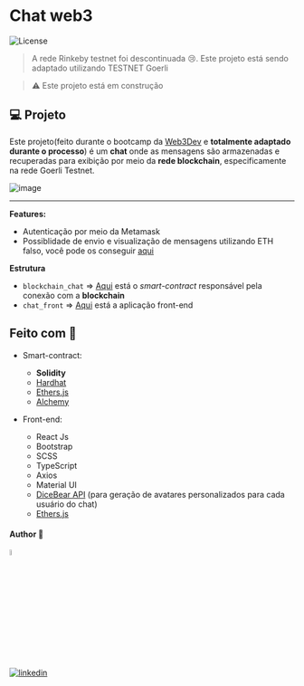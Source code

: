 # Chat web3
  <img  src="https://img.shields.io/static/v1?label=license&message=MIT&color=5965E0&labelColor=121214" alt="License">

> A rede Rinkeby testnet foi descontinuada 😢. 
  Este projeto está sendo adaptado utilizando TESTNET Goerli
  
> ⚠️ Este projeto está em construção

## 💻 Projeto

 Este projeto(feito durante o bootcamp da [Web3Dev](https://bootcamp.web3dev.com.br/) e **totalmente adaptado durante o processo**) é um **chat** onde as mensagens são armazenadas e recuperadas para exibição por meio da **rede blockchain**, especificamente na rede Goerli Testnet.
 

![image](https://user-images.githubusercontent.com/97068163/198857508-8d76f628-8c71-4a7d-b894-655d9e9f9c4b.png)


---

**Features:**
 - Autenticação por meio da Metamask
 - Possiblidade de envio e visualização de mensagens utilizando ETH falso, você pode os conseguir [aqui](https://goerlifaucet.com/)

**Estrutura**
 - `blockchain_chat` => [Aqui](https://github.com/dev-araujo/blockchain/tree/main/chat-web3/blockchain_chat) está o _smart-contract_ responsável pela conexão com a **blockchain**
 - `chat_front` => [Aqui](https://github.com/dev-araujo/blockchain/tree/main/chat-web3/chat_front) está a aplicação front-end
 

## Feito com 🔨

- Smart-contract:
  - **Solidity**
  - [Hardhat ](https://hardhat.org/)
  - [Ethers.js](https://docs.ethers.io/v5/)
  - [Alchemy](https://www.alchemy.com/)
 
 - Front-end:
   - React Js
   - Bootstrap
   - SCSS
   - TypeScript
   - Axios
   - Material UI
   - [DiceBear API](https://avatars.dicebear.com/) (para geração de avatares personalizados para cada usuário do chat)
   - [Ethers.js](https://docs.ethers.io/v5/)
 
 
 
 #### Author 👷

<img src="https://user-images.githubusercontent.com/97068163/149033991-781bf8b6-4beb-445a-913c-f05a76a28bfc.png" width="5%" alt="caricatura do autor desse repositório"/>

[![linkedin](https://img.shields.io/badge/LinkedIn-0077B5?style=for-the-badge&logo=linkedin&logoColor=white)](https://www.linkedin.com/in/araujocode/)


